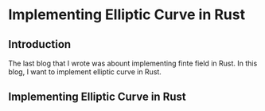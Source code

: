 # Implementing Elliptic Curve in Rust

## Introduction
The last blog that I wrote was abount implementing finte field in Rust. In this blog, I want to implement elliptic curve in Rust. 

## Implementing Elliptic Curve in Rust
